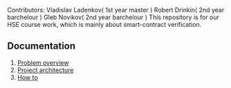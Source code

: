 Contributors: Vladislav Ladenkov( 1st year master )
              Robert Drinkin( 2nd year barchelour )
              Gleb Novikov( 2nd year barchelour ) 
This repository is for our HSE course work, which is mainly about smart-contract verification.

## Documentation
1. [Problem overview](docs/overview.md)
2. [Project architecture](docs/architecture.md)
3. [How to](docs/how_to.md)
